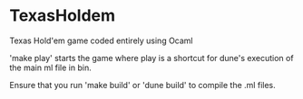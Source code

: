 # TexasHoldem
Texas Hold'em game coded entirely using Ocaml

'make play' starts the game where play is a shortcut for dune's execution of 
the main ml file in bin.

Ensure that you run 'make build' or 'dune build' to compile the .ml files.
